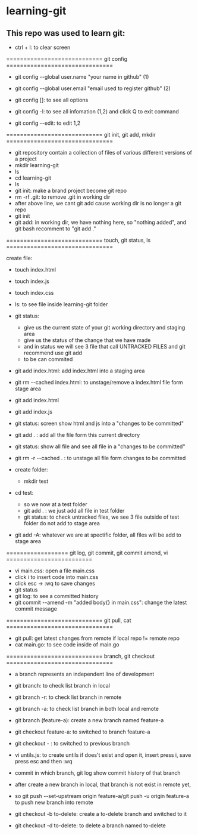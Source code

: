 # learning-git

## This repo was used to learn git: 

- ctrl + l: to clear screen

============================ git config ===============================
		
- git config --global user.name "your name in github" (1)
- git config --global user.email "email used to register github" (2)

- git config [<options>]: to see all options
- git config -l: to see all infomation (1,2) and click Q to exit command
- git config --edit: to edit 1,2

============================ git init, git add, mkdir <name-dir> ===============================
	
- git repository contain a collection of files of various different versions of a project
- mkdir learning-git
- ls
- cd learning-git
- ls
- git init: make a brand project become git repo
- rm -rf .git: to remove .git in working dir
- after above line, we cant git add cause working dir is no longer a git repo
- git init
- git add: in working dir, we have nothing here, so "nothing added", and git bash recomment to "git add ."
	
============================ touch, git status, ls ===============================
	
create file: 
- touch index.html

- touch index.js

- touch index.css

- ls: to see file inside learning-git folder

- git status: 
	- give us the current state of your git working directory and staging area
	- give us the status of the change that we have made
	- and in status we will see 3 file that call UNTRACKED FILES and git recommend use git add <file>
	- to be can commited
- git add index.html: add index.html into a staging area
- git rm --cached index.html: to unstage/remove a index.html file form stage area
- git add index.html
- git add index.js
- git status: screen show html and js into a "changes to be committed"
- git add . : add all the file form this current directory 
- git status: show all file and see all file in a "changes to be committed"
- git rm -r --cached . : to unstage all file form changes to be committed

- create folder:
	- mkdir test
- cd test: 
	- so we now at a test folder
	- git add . : we just add all file in test folder
	- git status: to check untracked files, we see 3 file outside of test folder do not add to stage area
- git add -A: whatever we are at spectific folder, all files will be add to stage area
	
================== git log, git commit, git commit amend, vi <name-file> =========================
	
- vi main.css: open a file main.css 
- click i to insert code into main.css
- click esc -> :wq to save changes
- git status
- git log: to see a committed history
- git commit --amend -m "added body{} in main.css": change the latest commit message
	
============================ git pull, cat <name-file> ===============================
	
- git pull: get latest changes from remote if local repo != remote repo
- cat main.go: to see code inside of main.go
	
============================ branch, git checkout ===============================
	
- a branch represents an independent line of development
- git branch: to check list branch in local
- git branch -r: to check list branch in remote
- git branch -a: to check list branch in both local and remote
- git branch (feature-a): create a new branch named feature-a
- git checkout feature-a: to switched to branch feature-a
- git checkout - : to switched to previous branch
- vi untils.js: to create untils if does't exist and open it, insert press i, save press esc and then :wq
- commit in which branch, git log show commit history of that branch
- after create a new branch in local, that branch is not exist in remote yet, 
- so git push --set-upstream origin feature-a/git push -u origin feature-a to push new branch into remote

- git checkout -b to-delete: create a to-delete branch and switched to it
- git checkout -d to-delete: to delete a branch named to-delete
